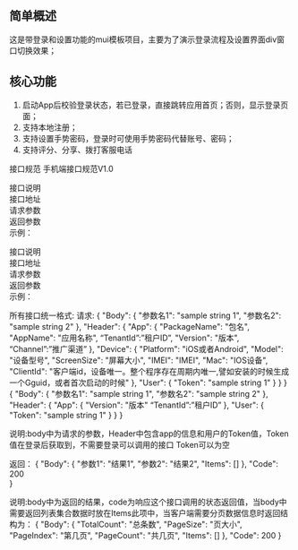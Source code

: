 ## 简单概述
这是带登录和设置功能的mui模板项目，主要为了演示登录流程及设置界面div窗口切换效果；

## 核心功能
1. 启动App后校验登录状态，若已登录，直接跳转应用首页；否则，显示登录页面；
2. 支持本地注册；
3. 支持设置手势密码，登录时可使用手势密码代替账号、密码；
4. 支持评分、分享、拨打客服电话  



接口规范
手机端接口规范V1.0

接口说明	
接口地址	
请求参数	
返回参数	
示例：



















接口说明	
接口地址	
请求参数	
返回参数	
示例：
















所有接口统一格式:
请求:
<Post>
{
    "Body": {
        "参数名1": "sample string 1",
        "参数名2": "sample string 2"
    },
    "Header": {
        "App": {
            "PackageName": "包名",
            "AppName": "应用名称",
			“TenantId”:”租户ID”,
            "Version": "版本",
			“Channel”:”推广渠道”
        },
        "Device": {
            "Platform": "iOS或者Android",
            "Model": "设备型号",
            "ScreenSize": "屏幕大小",
            "IMEI": "IMEI",
            "Mac": "IOS设备",
            "ClientId": "客户端id，设备唯一。整个程序存在周期内唯一,譬如安装的时候生成一个Gguid，或者首次启动的时候"
        },
        "User": {
            "Token": "sample string 1"
        }
    }
}
<Get>
{
    "Body": {
        "参数名1": "sample string 1",
        "参数名2": "sample string 2"
    },
    "Header": {
        "App": {
            "Version": "版本"
			“TenantId”:”租户ID”
},
        "User": {
            "Token": "sample string 1"
        }
    }
}

说明:body中为请求的参数，Header中包含app的信息和用户的Token值，Token值在登录后获取到，不需要登录可以调用的接口 Token可以为空

返回：
{
    "Body": {
        "参数1": "结果1",
        "参数2": "结果2",
        "Items": []
    },
    "Code": 200  
}

说明:body中为返回的结果，code为响应这个接口调用的状态返回值，当body中需要返回列表集合数据时放在Items此项中，当客户端需要分页数据信息时返回结构为：
{
    "Body": {
        "TotalCount": "总条数",
        "PageSize": "页大小",
        "PageIndex": "第几页",
        "PageCount": "共几页",
        "Items": []
    },
    "Code": 200
}

